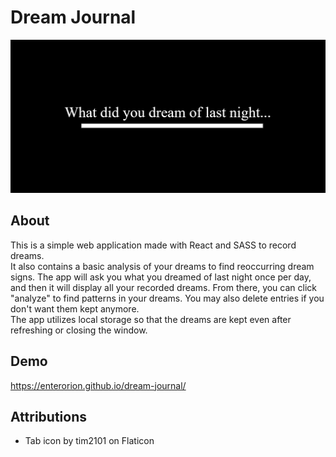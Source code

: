 # Dream Journal

![Screenshot of the website](./src/images/dreamJournalScreenshot.png?raw=true)

## About

This is a simple web application made with React and SASS to record dreams. <br/>
It also contains a basic analysis of your dreams to find reoccurring dream signs. The app will ask you what you dreamed of last night once per day, and then it will display all your recorded dreams. From there, you can click "analyze" to find patterns in your dreams. You may also delete entries if you don't want them kept anymore.
<br />
The app utilizes local storage so that the dreams are kept even after refreshing or closing the window.

## Demo

https://enterorion.github.io/dream-journal/

## Attributions

- Tab icon by tim2101 on Flaticon
